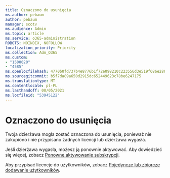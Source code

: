 ```yaml
---
title: Oznaczono do usunięcia
ms.author: pebaum
author: pebaum
manager: scotv
ms.audience: Admin
ms.topic: article
ms.service: o365-administration
ROBOTS: NOINDEX, NOFOLLOW
localization_priority: Priority
ms.collection: Adm_O365
ms.custom:
- "1500020"
- "4585"
ms.openlocfilehash: 4770b0fd737b4e8776b1f72e098210c223556d3e519f686e2881fa94e84748d1
ms.sourcegitcommit: b5f7da89a650d2915dc652449623c78be6247175
ms.translationtype: MT
ms.contentlocale: pl-PL
ms.lasthandoff: 08/05/2021
ms.locfileid: "53945122"
---
```

# <a name="marked-for-removal"></a>Oznaczono do usunięcia

Twoja dzierżawa mogła zostać oznaczona do usunięcia, ponieważ nie zakupiono i nie przypisano żadnych licencji lub dzierżawa wygasła. 

Jeśli dzierżawa wygasła, możesz ją ponownie aktywować. Aby dowiedzieć się więcej, zobacz [Ponowne aktywowanie subskrypcji](https://docs.microsoft.com/microsoft-365/commerce/subscriptions/reactivate-your-subscription?view=o365-worldwide).

Aby przypisać licencje do użytkowników, zobacz [Pojedyncze lub zbiorcze dodawanie użytkowników](https://support.office.com/article/Assign-or-remove-licenses-for-Office-365-for-business-997596b5-4173-4627-b915-36abac6786dc).
